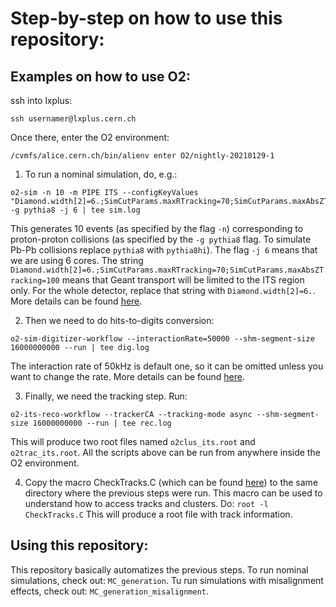 # Step-by-step on how to use this repository:

## Examples on how to use O2:
ssh into lxplus:
```
ssh usernamer@lxplus.cern.ch
```
Once there, enter the O2 environment:
```
/cvmfs/alice.cern.ch/bin/alienv enter O2/nightly-20210129-1
```
1. To run a nominal simulation, do, e.g.:
```
o2-sim -n 10 -m PIPE ITS --configKeyValues "Diamond.width[2]=6.;SimCutParams.maxRTracking=70;SimCutParams.maxAbsZTracking=100" -g pythia8 -j 6 | tee sim.log
```
This generates 10 events (as specified by the flag ```-n```) corresponding to proton-proton collisions (as specified by the ```-g pythia8``` flag. To simulate Pb-Pb collisions replace ```pythia8``` with ```pythia8hi```). The flag ```-j 6``` means that we are using 6 cores. The string ```Diamond.width[2]=6.;SimCutParams.maxRTracking=70;SimCutParams.maxAbsZTracking=100``` means that Geant transport will be limited to the ITS region only. For the whole detector, replace that string with ```Diamond.width[2]=6.```. More details can be found [here](https://github.com/AliceO2Group/AliceO2/blob/dev/doc/DetectorSimulation.md).

2. Then we need to do hits-to-digits conversion:
```
o2-sim-digitizer-workflow --interactionRate=50000 --shm-segment-size 16000000000 --run | tee dig.log
```
The interaction rate of 50kHz is default one, so it can be omitted unless you want to change the rate. More details can be found [here](https://github.com/AliceO2Group/AliceO2/blob/dev/Steer/DigitizerWorkflow/README.md).

3. Finally, we need the tracking step. Run:
```
o2-its-reco-workflow --trackerCA --tracking-mode async --shm-segment-size 16000000000 --run | tee rec.log
```
This will produce two root files named ```o2clus_its.root``` and ```o2trac_its.root```.
All the scripts above can be run from anywhere inside the O2 environment.

4. Copy the macro CheckTracks.C (which can be found [here](https://github.com/AliceO2Group/AliceO2/blob/dev/Detectors/ITSMFT/ITS/macros/test/CheckTracks.C)) to the same directory where the previous steps were run. This macro can be used to understand how to access tracks and clusters. Do:
```root -l CheckTracks.C```
This will produce a root file with track information.

## Using this repository:
This repository basically automatizes the previous steps. To run nominal simulations, check out: ```MC_generation```. Tu run simulations with misalignment effects, check out: ```MC_generation_misalignment```.
